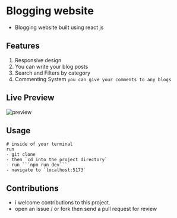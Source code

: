 # Blogging website

- Blogging website built using react js

## Features

1. Responsive design
2. You can write your blog posts
2. Search and Filters by category
3. Commenting System ```you can give your comments to any blogs```


## Live Preview
![preview](https://github.com/preston176/blogging-website-react-js/assets/49411983/6a2c7b91-047b-4fc5-b0b8-2f394b642228)

## Usage

```
# inside of your terminal
run
- git clone 
- then `cd into the project directory`
- run ```npm run dev```
- navigate to `localhost:5173`
```

## Contributions

- i welcome contributions to this project.
- open an issue / or fork then send a pull request for review
